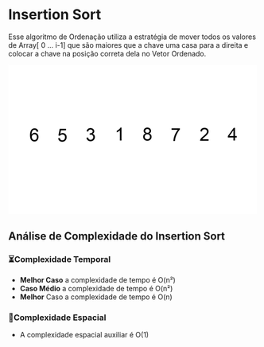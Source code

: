 # Insertion Sort

Esse algoritmo de Ordenação utiliza a estratégia de mover todos os valores de Array[ 0 ... i-1\] que são maiores que a chave uma casa para a direita e colocar a chave na posição correta dela no Vetor Ordenado.

![](https://github.com/sc-math/Sort-Algorithms/blob/main/Insertion%20Sort/gif/Insertion-sort-exemple.gif)

## Análise de Complexidade do Insertion Sort

### ⏳Complexidade Temporal
- **Melhor Caso** a complexidade de tempo é O(n²)
- **Caso Médio** a complexidade de tempo é O(n²)
- **Melhor** Caso a complexidade de tempo é O(n)

### 💽Complexidade Espacial

- A complexidade espacial auxiliar é O(1)
